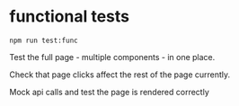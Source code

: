 # functional tests

`npm run test:func`

Test the full page - multiple components - in one place.

Check that page clicks affect the rest of the page currently.

Mock api calls and test the page is rendered correctly
